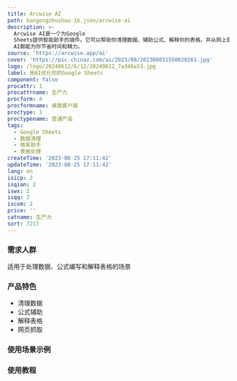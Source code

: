 ```yaml
---
title: Arcwise AI
path: bangongzhushou-16.json/arcwise-ai
description: >-
  Arcwise AI是一个为Google
  Sheets提供智能助手的插件。它可以帮助你清理数据、辅助公式、解释你的表格，并从网上获取数据。无论你是在清理数据、编写公式还是解释表格，Arcwise
  AI都能为你节省时间和精力。
source: 'https://arcwise.app/ai'
cover: 'https://pic.chinaz.com/ai/2023/08/202308031550020261.jpg'
logo: /logo/20240612/6/12/20240612_7a346a53.jpg
label: 用AI优化你的Google Sheets
component: false
procattr: 1
procattrname: 生产力
procform: 4
procformname: 桌面客户端
proctype: 1
proctypename: 普通产品
tags:
  - Google Sheets
  - 数据清理
  - 效率助手
  - 表格处理
createTime: '2023-08-25 17:11:42'
updateTime: '2023-08-25 17:11:42'
lang: en
isicp: 2
isqian: 2
iswx: 2
isqq: 2
iscom: 2
price: ''
catname: 生产力
sort: 7217
---
```




### 需求人群
适用于处理数据、公式编写和解释表格的场景

### 产品特色
- 清理数据
- 公式辅助
- 解释表格
- 网页抓取

### 使用场景示例


### 使用教程


  
